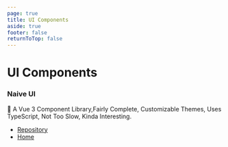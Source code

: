 ```yaml
---
page: true
title: UI Components
aside: true
footer: false
returnToTop: false
---
```

# UI Components

### Naive UI
🖖 A Vue 3 Component Library,Fairly Complete, Customizable Themes, Uses TypeScript, Not Too Slow, Kinda Interesting.
- [Repository](https://github.com/TuSimple/naive-ui) 
- [Home](https://www.naiveui.com/en-US/os-theme)
